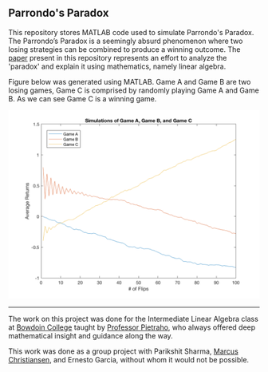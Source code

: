 ## Parrondo's Paradox
This repository stores MATLAB code used to simulate Parrondo's Paradox. The Parrondo’s Paradox is a seemingly absurd phenomenon where 
two losing strategies can be combined to produce a winning outcome. 
The [paper](https://github.com/kmushegi/Parrondos-Paradox/blob/master/parrondos-games.pdf) present in this repository represents 
an effort to analyze the 'paradox' and explain it using mathematics, namely linear algebra.

Figure below was generated using MATLAB. Game A and Game B are two losing games, Game C is comprised by randomly playing Game A and Game B.
As we can see Game C is a winning game.

![alt text](https://github.com/kmushegi/Parrondos-Paradox/blob/master/figures/all_simulations.png?raw=true "Parrondo's Paradox")

---
The work on this project was done for the Intermediate Linear Algebra class at [Bowdoin College](https://bowdoin.edu) taught by 
[Professor Pietraho](http://www.bowdoin.edu/~tpietrah/), who always offered deep mathematical insight and guidance along the way.

This work was done as a group project with Parikshit Sharma, [Marcus Christiansen](https://github.com/MarcusEFC), 
and Ernesto Garcia, without whom it would not be possible.


